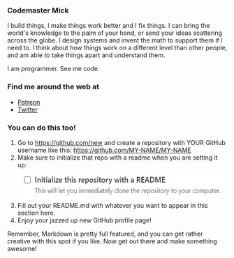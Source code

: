 ### Codemaster Mick

I build things, I make things work better and I fix things. I can bring the world's knowledge to the palm of your hand, or send your ideas scattering across the globe. I design systems and invent the math to support them if I need to. I think about how things work on a different level than other people, and am able to take things apart and understand them.

I am programmer. See me code.

<!--
**codemastermick/codemastermick** is a ✨ _special_ ✨ repository because its `README.md` (this file) appears on your GitHub profile.

Here are some ideas to get you started:

- 🔭 I’m currently working on ...
- 🌱 I’m currently learning ...
- 👯 I’m looking to collaborate on ...
- 🤔 I’m looking for help with ...
- 💬 Ask me about ...
- 📫 How to reach me: ...
- 😄 Pronouns: ...
- ⚡ Fun fact: ...
-->

### Find me around the web at
- [Patreon](www.patreon.com/codemastermick)
- [Twitter](https://twitter.com/codemastermick)


### You can do this too!
1. Go to https://github.com/new and create a repository with YOUR GitHub username like this: https://github.com/MY-NAME/MY-NAME
1. Make sure to initialize that repo with a readme when you are setting it up: <img width="524" height="73" alt="readme example" src="https://github.com/codemastermick/codemastermick/blob/master/readme_1.png">
1. Fill out your README.md with whatever you want to appear in this section here.
1. Enjoy your jazzed up new GitHub profile page!

Remember, Markdown is pretty full featured, and you can get rather creative with this spot if you like. Now get out there and make something awesome!

